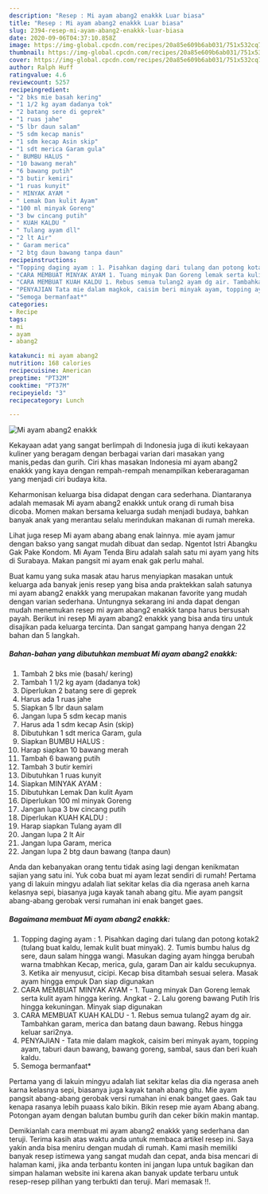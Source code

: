 ```yaml
---
description: "Resep : Mi ayam abang2 enakkk Luar biasa"
title: "Resep : Mi ayam abang2 enakkk Luar biasa"
slug: 2394-resep-mi-ayam-abang2-enakkk-luar-biasa
date: 2020-09-06T04:37:10.858Z
image: https://img-global.cpcdn.com/recipes/20a85e609b6ab031/751x532cq70/mi-ayam-abang2-enakkk-foto-resep-utama.jpg
thumbnail: https://img-global.cpcdn.com/recipes/20a85e609b6ab031/751x532cq70/mi-ayam-abang2-enakkk-foto-resep-utama.jpg
cover: https://img-global.cpcdn.com/recipes/20a85e609b6ab031/751x532cq70/mi-ayam-abang2-enakkk-foto-resep-utama.jpg
author: Ralph Huff
ratingvalue: 4.6
reviewcount: 5257
recipeingredient:
- "2 bks mie basah kering"
- "1 1/2 kg ayam dadanya tok"
- "2 batang sere di geprek"
- "1 ruas jahe"
- "5 lbr daun salam"
- "5 sdm kecap manis"
- "1 sdm kecap Asin skip"
- "1 sdt merica Garam gula"
- " BUMBU HALUS "
- "10 bawang merah"
- "6 bawang putih"
- "3 butir kemiri"
- "1 ruas kunyit"
- " MINYAK AYAM "
- " Lemak Dan kulit Ayam"
- "100 ml minyak Goreng"
- "3 bw cincang putih"
- " KUAH KALDU "
- " Tulang ayam dll"
- "2 lt Air"
- " Garam merica"
- "2 btg daun bawang tanpa daun"
recipeinstructions:
- "Topping daging ayam : 1. Pisahkan daging dari tulang dan potong kotak2 (tulang buat kaldu, lemak kulit buat minyak). 2. Tumis bumbu halus dg sere, daun salam hingga wangi. Masukan daging ayam hingga berubah warna tmabhkan Kecap, merica, gula, garam Dan air kaldu secukupnya. 3. Ketika air menyusut, cicipi. Kecap bisa ditambah sesuai selera. Masak ayam hingga empuk Dan siap digunakan"
- "CARA MEMBUAT MINYAK AYAM 1. Tuang minyak Dan Goreng lemak serta kulit ayam hingga kering. Angkat 2. Lalu goreng bawang Putih Iris hingga kekuningan. Minyak siap digunakan"
- "CARA MEMBUAT KUAH KALDU 1. Rebus semua tulang2 ayam dg air. Tambahkan garam, merica dan batang daun bawang. Rebus hingga keluar sari2nya."
- "PENYAJIAN Tata mie dalam magkok, caisim beri minyak ayam, topping ayam, taburi daun bawang, bawang goreng, sambal, saus dan beri kuah kaldu."
- "Semoga bermanfaat*"
categories:
- Recipe
tags:
- mi
- ayam
- abang2

katakunci: mi ayam abang2 
nutrition: 168 calories
recipecuisine: American
preptime: "PT32M"
cooktime: "PT37M"
recipeyield: "3"
recipecategory: Lunch

---
```



![Mi ayam abang2 enakkk](https://img-global.cpcdn.com/recipes/20a85e609b6ab031/751x532cq70/mi-ayam-abang2-enakkk-foto-resep-utama.jpg)

Kekayaan adat yang sangat berlimpah di Indonesia juga di ikuti kekayaan kuliner yang beragam dengan berbagai varian dari masakan yang manis,pedas dan gurih. Ciri khas masakan Indonesia mi ayam abang2 enakkk yang kaya dengan rempah-rempah menampilkan keberaragaman yang menjadi ciri budaya kita.


Keharmonisan keluarga bisa didapat dengan cara sederhana. Diantaranya adalah memasak Mi ayam abang2 enakkk untuk orang di rumah bisa dicoba. Momen makan bersama keluarga sudah menjadi budaya, bahkan banyak anak yang merantau selalu merindukan makanan di rumah mereka.

Lihat juga resep Mi ayam abang abang enak lainnya. mie ayam jamur dengan bakso yang sangat mudah dibuat dan sedap. Ngentot Istri Abangku Gak Pake Kondom. Mi Ayam Tenda Biru adalah salah satu mi ayam yang hits di Surabaya. Makan pangsit mi ayam enak gak perlu mahal.

Buat kamu yang suka masak atau harus menyiapkan masakan untuk keluarga ada banyak jenis resep yang bisa anda praktekkan salah satunya mi ayam abang2 enakkk yang merupakan makanan favorite yang mudah dengan varian sederhana. Untungnya sekarang ini anda dapat dengan mudah menemukan resep mi ayam abang2 enakkk tanpa harus bersusah payah.
Berikut ini resep Mi ayam abang2 enakkk yang bisa anda tiru untuk disajikan pada keluarga tercinta. Dan sangat gampang hanya dengan 22 bahan dan 5 langkah.


<!--inarticleads1-->

##### Bahan-bahan yang dibutuhkan membuat Mi ayam abang2 enakkk:

1. Tambah 2 bks mie (basah/ kering)
1. Tambah 1 1/2 kg ayam (dadanya tok)
1. Diperlukan 2 batang sere di geprek
1. Harus ada 1 ruas jahe
1. Siapkan 5 lbr daun salam
1. Jangan lupa 5 sdm kecap manis
1. Harus ada 1 sdm kecap Asin (skip)
1. Dibutuhkan 1 sdt merica Garam, gula
1. Siapkan  BUMBU HALUS :
1. Harap siapkan 10 bawang merah
1. Tambah 6 bawang putih
1. Tambah 3 butir kemiri
1. Dibutuhkan 1 ruas kunyit
1. Siapkan  MINYAK AYAM :
1. Dibutuhkan  Lemak Dan kulit Ayam
1. Diperlukan 100 ml minyak Goreng
1. Jangan lupa 3 bw cincang putih
1. Diperlukan  KUAH KALDU :
1. Harap siapkan  Tulang ayam dll
1. Jangan lupa 2 lt Air
1. Jangan lupa  Garam, merica
1. Jangan lupa 2 btg daun bawang (tanpa daun)


Anda dan kebanyakan orang tentu tidak asing lagi dengan kenikmatan sajian yang satu ini. Yuk coba buat mi ayam lezat sendiri di rumah! Pertama yang di lakuin mingyu adalah liat sekitar kelas dia dia ngerasa aneh karna kelasnya sepi, biasanya juga kayak tanah abang gitu. Mie ayam pangsit abang-abang gerobak versi rumahan ini enak banget gaes. 

<!--inarticleads2-->

##### Bagaimana membuat  Mi ayam abang2 enakkk:

1. Topping daging ayam : 1. Pisahkan daging dari tulang dan potong kotak2 (tulang buat kaldu, lemak kulit buat minyak). 2. Tumis bumbu halus dg sere, daun salam hingga wangi. Masukan daging ayam hingga berubah warna tmabhkan Kecap, merica, gula, garam Dan air kaldu secukupnya. 3. Ketika air menyusut, cicipi. Kecap bisa ditambah sesuai selera. Masak ayam hingga empuk Dan siap digunakan
1. CARA MEMBUAT MINYAK AYAM - 1. Tuang minyak Dan Goreng lemak serta kulit ayam hingga kering. Angkat - 2. Lalu goreng bawang Putih Iris hingga kekuningan. Minyak siap digunakan
1. CARA MEMBUAT KUAH KALDU - 1. Rebus semua tulang2 ayam dg air. Tambahkan garam, merica dan batang daun bawang. Rebus hingga keluar sari2nya.
1. PENYAJIAN - Tata mie dalam magkok, caisim beri minyak ayam, topping ayam, taburi daun bawang, bawang goreng, sambal, saus dan beri kuah kaldu.
1. Semoga bermanfaat*


Pertama yang di lakuin mingyu adalah liat sekitar kelas dia dia ngerasa aneh karna kelasnya sepi, biasanya juga kayak tanah abang gitu. Mie ayam pangsit abang-abang gerobak versi rumahan ini enak banget gaes. Gak tau kenapa rasanya lebih puaass kalo bikin. Bikin resep mie ayam Abang abang. Potongan ayam dengan balutan bumbu gurih dan ceker bikin makin mantap. 

Demikianlah cara membuat mi ayam abang2 enakkk yang sederhana dan teruji. Terima kasih atas waktu anda untuk membaca artikel resep ini. Saya yakin anda bisa meniru dengan mudah di rumah. Kami masih memiliki banyak resep istimewa yang sangat mudah dan cepat, anda bisa mencari di halaman kami, jika anda terbantu konten ini jangan lupa untuk bagikan dan simpan halaman website ini karena akan banyak update terbaru untuk resep-resep pilihan yang terbukti dan teruji. Mari memasak !!. 
